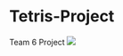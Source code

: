# Tetris-Project
Team 6 Project
<img src="https://img.shields.io/badge/파이썬-3776AB?style=flat-square&logo=Python&logoColor=black"/>
